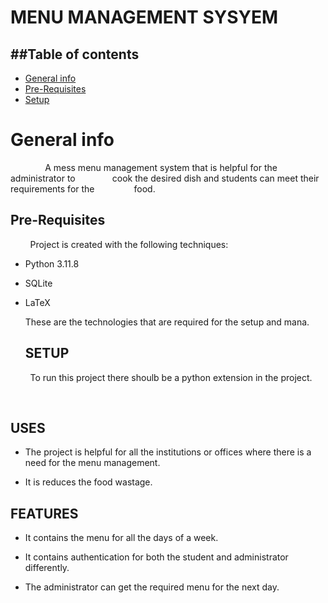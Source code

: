 # MENU MANAGEMENT SYSYEM

## ##Table of contents

* [General info](#general-info)
* [Pre-Requisites](#Pre-Reguisites)
* [Setup](#setup)

# General info

              A mess menu management system that is helpful for the administrator to               cook the desired dish and students can meet their requirements for the                food.  

## Pre-Requisites

        Project is created with the following techniques:

* Python 3.11.8

* SQLite

* LaTeX
  
  These are the technologies that are required for the setup and mana.
  
  ## SETUP

        To run this project there shoulb be a python extension in the project.

        

## USES

* The project is helpful for all the institutions or offices where there is a need for the menu management.

* It is reduces the food wastage.

## FEATURES

* It contains the menu for all the days of a week.

* It contains authentication for both the student and administrator differently.

* The administrator can get the required menu for the next day.

